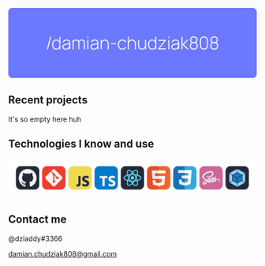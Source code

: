 <img src="banner-01.png"></img>
## Recent projects
It's so empty here huh

## Technologies I know and use
<p>
<img src="techstack.png"></img>
</p>

## Contact me
@dziaddy#3366

damian.chudziak808@gmail.com
